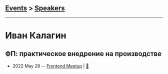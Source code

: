 ## [Events](../README.md) > [Speakers](../speakers.md)
---

# Иван Калагин

## ФП: практическое внедрение на производстве
- 2022 May 28 -- [Frontend Meetup](https://www.youtube.com/watch?v=3Ev2kMLg2YI)  | [:notebook:](https://russian-team.ispring.ru/app/preview/9dc35f5e-e0e4-11ec-b767-c68bf1338185)  
